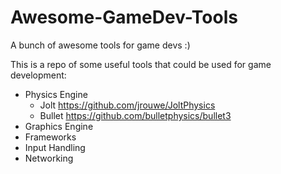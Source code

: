 # Awesome-GameDev-Tools
A bunch of awesome tools for game devs :)

This is a repo of some useful tools that could be used for game development:
- Physics Engine
    - Jolt https://github.com/jrouwe/JoltPhysics
    - Bullet https://github.com/bulletphysics/bullet3
- Graphics Engine
- Frameworks
- Input Handling
- Networking
